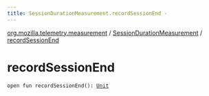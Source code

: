 ```yaml
---
title: SessionDurationMeasurement.recordSessionEnd - 
---
```


[org.mozilla.telemetry.measurement](../index.html) / [SessionDurationMeasurement](index.html) / [recordSessionEnd](./record-session-end.html)

# recordSessionEnd

`open fun recordSessionEnd(): `[`Unit`](https://kotlinlang.org/api/latest/jvm/stdlib/kotlin/-unit/index.html)